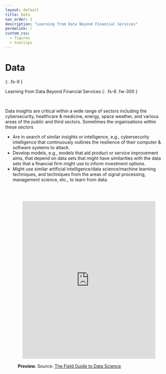 ```yaml
---
layout: default
title: Data
nav_order: 1
description: "Learning from Data Beyond Financial Services"
permalink: /
custom_css:
  - figures
  - tooltips
---
```


# Data
{: .fs-9 }

Learning from Data Beyond Financial Services
{: .fs-6 .fw-300 }

<br>

Data insights are critical within a wide range of sectors including the cybersecurity, healthcare & medicine, energy, space weather, and various areas of the public and third sectors.  Sometimes the organisations within these sectors

<ul>
<li>Are in search of similar insights or intelligence, e.g., cybersecurity intelligence that continuously outlines the resilience of their computer & software systems to attack.</li>

<li>Develop models, e.g., models that aid product or service improvement aims, that depend on data sets that might have similarities with the data sets that a financial firm might use to inform investment options.</li>

<li>Might use similar artificial intelligence/data science/machine learning techniques, and techniques from the areas of signal processing, management science, etc., to learn from data.</li>
</ul>

<br>

<figure>
  <iframe src="https://nbviewer.org/github/thirdreading/thirdreading.github.io/blob/master/assets/data.html" style="width:100%;height:500px;padding:15;fill:true;border:none;">
  </iframe>
  <figcaption><b>Preview.</b>  Source: <a href="https://nbviewer.org/github/thirdreading/thirdreading.github.io/blob/master/assets/docs/field_guide_to_data_science.pdf" target="_blank">The Field Guide to Data Science</a></figcaption>
</figure>


<br>
<br>

<br>
<br>

<br>
<br>

<br>
<br>